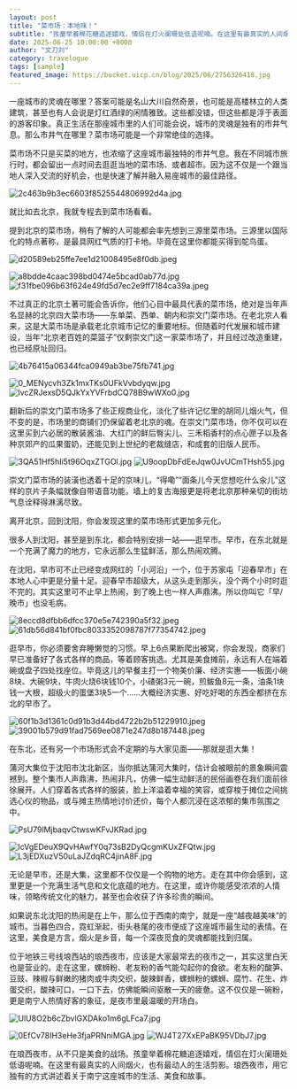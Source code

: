 ```yaml
---
layout: post
title: "菜市场：本地味！"
subtitle: "孩童举着棉花糖追逐嬉戏，情侣在灯火阑珊处低语呢喃。在这里有最真实的人间烟火，也有最动人的生活剪影。"
date: 2025-06-25 10:00:00 +0000
author: "文刀刘"
category: travelogue
tags: [sample]
featured_image: https://bucket.uicp.cn/blog/2025/06/2756326418.jpg
---
```


一座城市的灵魂在哪里？答案可能是名山大川自然奇景，也可能是高楼林立的人类建筑，甚至也有人会说是灯红酒绿的闲情雅致。这些都没错，但这些都是浮于表面的游客印象。真正生活在那座城市里的人们可能会说，城市的灵魂是独有的市井气息。那么市井气在哪里？菜市场可能是一个非常绝佳的选择。

菜市场不只是买菜的地方，也浓缩了这座城市最独特的市井气息。我在不同城市旅行时，都会留出一点时间去逛逛当地的菜市场、或者超市。因为这不仅是一个跟当地人深入交流的好机会，也是快速了解并融入易座城市的最佳路径。

![2c463b9b3ec6603f8525544806992d4a.jpg][1]

就比如去北京，我就专程去到菜市场看看。

提到北京的菜市场，稍有了解的人可能都会率先想到三源里菜市场。三源里以国际化的特点著称，是最具网红气质的打卡地。毕竟在这里你都能买得到鸵鸟蛋。

![d20589eb25ffe7ee1d21008495e8f0db.jpeg][2]

![a8bdde4caac398bd0474e5bcad0ab77d.jpg][3]
![f31fbe096b63f624e49fd5d7ec2e9ff7184ca39a.jpeg][4]

不过真正的北京土著可能会告诉你，他们心目中最具代表的菜市场，绝对是当年声名显赫的北京四大菜市场——东单菜、西单、朝内和崇文门菜市场。在老北京人看来，这是大菜市场是承载老北京城市记忆的重要地标。但随着时代发展和城市建设，当年“北京老百姓的菜篮子”仅剩崇文门这一家菜市场了，并且经过改造重建，也已经原址回归。

![4b76415a06344fca0949ab3be75fb741.jpg][5]

![0_MENycvh3Zk1mxTKs0UFkVvbdyqw.jpg][6]
![lvcZRJexsD5QJkYxYVFrbdCQ78B9wWXo0.jpg][7]

翻新后的崇文门菜市场多了些正规商业化，淡化了些许记忆里的胡同儿烟火气，但不变的是，市场里的商铺们仍保留着老北京的魂。在崇文门菜市场，你不仅可以在这里买到六必居的散装酱油、大红门的鲜后臀尖儿、三禾稻香村的点心匣子以及各种京郊产的瓜果蛋奶，还能见到上世纪的老裁缝店，和成套的旧版人民币。

![3QA51Hf5hIi5t96OqxZTGOl.jpg][8]
![U9oopDbFdEeJqw0JvUCmTHsh55.jpg][9]

崇文门菜市场的装潢也透着十足的京味儿，“得嘞”“面条儿今天您想吃什么汆儿”这样的京片子条幅就像自带语音功能，墙上的复古海报更是将老北京那种亲切的街坊气息诠释得淋漓尽致。

离开北京，回到沈阳，你会发现这里的菜市场形式更加多元化。

很多人到沈阳，甚至是到东北，都会特别安排一站——逛早市。早市，在东北就是一个充满了魔力的地方，它永远那么生猛鲜活，那么热闹欢腾。

在沈阳，早市可不止已经变成网红的「小河沿」一个，位于苏家屯「迎春早市」在本地人心中更是分量十足。迎春早市超级大，从这头走到那头，没个两个小时时逛不完的。其实这里可不止早上热闹，到了晚上也一样人声鼎沸。所以你叫它「早/晚市」也没毛病。

![8eccd8dfbb6dfcc370e5e742390a5f32.jpeg][10]
![61db56d841bf0fbc8033352098787f77354742.jpeg][11]

逛早市，你必须要舍弃睡懒觉的习惯。早上6点果断爬出被窝，你会发现，商家们早已准备好了各式各样的商品，等着顾客挑选。尤其是美食摊前，永远有人在端着碗或盘子四处找座位。毕竟这儿的早餐主打一个物美价廉、经济实惠——板面小碗8块、大碗9块，牛肉火烧6块钱10个，小碴粥3元一碗，煎鲅鱼8元一条，油条1块钱一大根，超级火的蛋堡3块5一个……大概经济实惠、好吃好喝的东西全都挤在东北的早市了。

![60f1b3d1361c0d91b3d44bd4722b2b51229910.jpeg][12]
![39001b579d91fad7569ee0871e247d8b187448.jpeg][13]

在东北，还有另一个市场形式会不定期的与大家见面——那就是逛大集！

蒲河大集位于沈阳市沈北新区，当你抵达蒲河大集时，估计会被眼前的景象瞬间震撼到。整个集市人声鼎沸，热闹非凡，仿佛一幅生动鲜活的民俗画卷在我们面前徐徐展开。人们穿着各式各样的服装，脸上洋溢着幸福的笑容，或穿梭于摊位之间挑选心仪的物品，或与摊主热情地讨价还价，每个人都沉浸在这浓郁的集市氛围之中。

![PsU79lMjbaqvCtwswKFvJKRad.jpg][14]

![lcVgEDeuX9QvHAwfY0q73sB2DyQcgmKUxZFQtw.jpg][15]
![L3jEDXuzV50uLaJZdqRC4jinA8F.jpg][16]

无论是早市，还是大集，这里都不仅仅是一个购物的地方。走在其中你会感到，这里更是一个充满生活气息和文化底蕴的地方。在这里，或许你能感受浓浓的人情味，领略传统文化的魅力，甚至也会收获了许多珍贵的瞬间。

如果说东北沈阳的热闹是在上午，那么位于西南的南宁，就是一座“越夜越美味”的城市。当暮色四合，霓虹渐起，街头巷尾的夜市便成了这座城市最生动的表情。在这里，美食是方言，烟火是乡音，每一个深夜觅食的灵魂都能找到归属。

位于地铁三号线埌西站的琅西夜市，应该是大家最常去的夜市之一，其实这里白天也是营业的。走在这里，螺蛳粉、老友粉的香气能勾起你的食欲。老友粉的酸笋、豆豉、辣椒与鲜嫩的猪肉或牛肉交织，酸辣鲜香，螺蛳粉的螺蛳、腐竹、花生、炸蛋交织，酸辣可口，一口下去，仿佛能瞬间驱散一天的疲惫。这不仅仅是一碗粉，更是南宁人热情好客的象征，是夜市里最温暖的开场白。

![UlU8O2b6cZbvlGXDAko1m6gLFca7.jpg][17]

![0EfCv78IH3eHe3fjaPRNniMGA.jpg][18]
![WJ4T27XxEPaBK95VDbJ7.jpg][19]

在琅西夜市，从不只是美食的战场。孩童举着棉花糖追逐嬉戏，情侣在灯火阑珊处低语呢喃。在这里有最真实的人间烟火，也有最动人的生活剪影。琅西夜市，用它独有的方式讲述着关于南宁这座城市的生活、美食和故事。


  [1]: https://bucket.uicp.cn/blog/2025/06/2564190102.jpg
  [2]: https://bucket.uicp.cn/blog/2025/06/3412927983.jpeg
  [3]: https://bucket.uicp.cn/blog/2025/06/4030660464.jpg
  [4]: https://bucket.uicp.cn/blog/2025/06/2385486032.jpeg
  [5]: https://bucket.uicp.cn/blog/2025/06/3922438696.jpg
  [6]: https://bucket.uicp.cn/blog/2025/06/1091070043.jpg
  [7]: https://bucket.uicp.cn/blog/2025/06/2380306869.jpg
  [8]: https://bucket.uicp.cn/blog/2025/06/3115420701.jpg
  [9]: https://bucket.uicp.cn/blog/2025/06/2370436905.jpg
  [10]: https://bucket.uicp.cn/blog/2025/06/1992321637.jpeg
  [11]: https://bucket.uicp.cn/blog/2025/06/555784116.jpeg
  [12]: https://bucket.uicp.cn/blog/2025/06/3029535666.jpeg
  [13]: https://bucket.uicp.cn/blog/2025/06/3292993610.jpeg
  [14]: https://bucket.uicp.cn/blog/2025/06/2756326418.jpg
  [15]: https://bucket.uicp.cn/blog/2025/06/239481953.jpg
  [16]: https://bucket.uicp.cn/blog/2025/06/4129918999.jpg
  [17]: https://bucket.uicp.cn/blog/2025/06/2315561085.jpg
  [18]: https://bucket.uicp.cn/blog/2025/06/1990829490.jpg
  [19]: https://bucket.uicp.cn/blog/2025/06/4168224503.jpg